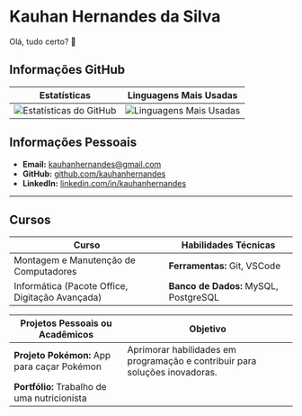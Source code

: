 # Kauhan Hernandes da Silva

Olá, tudo certo? 👋

## Informações GitHub

| Estatísticas       | Linguagens Mais Usadas   |
|--------------------|--------------------------|
| ![Estatísticas do GitHub](https://github-readme-stats.vercel.app/api?username=kauhanhernandes&show_icons=true&theme=radical) | ![Linguagens Mais Usadas](https://github-readme-stats.vercel.app/api/top-langs/?username=kauhanhernandes&layout=compact&theme=radical) |

## Informações Pessoais

- **Email:** [kauhanhernandes@gmail.com](mailto:kauhanhernandes@gmail.com)
- **GitHub:** [github.com/kauhanhernandes](https://github.com/kauhanhernandes)
- **LinkedIn:** [linkedin.com/in/kauhanhernandes](https://www.linkedin.com/in/kauhanhernandes/)
  
---

## Cursos

| Curso                                       | Habilidades Técnicas                          |
|---------------------------------------------|-----------------------------------------------|
| Montagem e Manutenção de Computadores       | **Ferramentas:** Git, VSCode                  |
| Informática (Pacote Office, Digitação Avançada) | **Banco de Dados:** MySQL, PostgreSQL       |

| Projetos Pessoais ou Acadêmicos             | Objetivo                                       |
|---------------------------------------------|-----------------------------------------------|
| **Projeto Pokémon:** App para caçar Pokémon  | Aprimorar habilidades em programação e contribuir para soluções inovadoras. |
| **Portfólio:** Trabalho de uma nutricionista |                                               |
